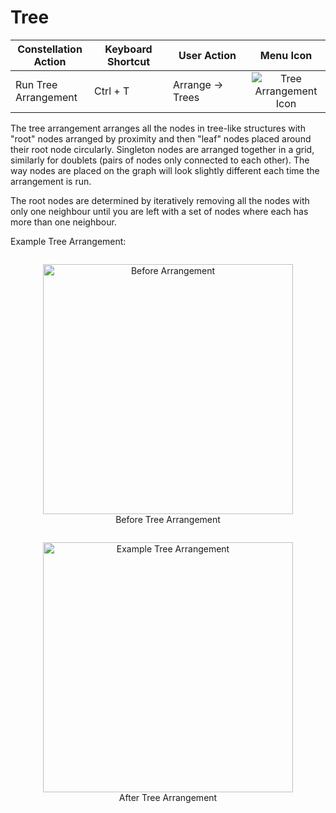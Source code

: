 # Tree

<table class="table table-striped">
<colgroup>
<col style="width: 25%" />
<col style="width: 25%" />
<col style="width: 25%" />
<col style="width: 25%" />
</colgroup>
<thead>
<tr class="header">
<th>Constellation Action</th>
<th>Keyboard Shortcut</th>
<th>User Action</th>
<th style="text-align: center;">Menu Icon</th>
</tr>
</thead>
<tbody>
<tr class="odd">
<td>Run Tree Arrangement</td>
<td>Ctrl + T</td>
<td>Arrange -&gt; Trees</td>
<td style="text-align: center;"><img src="../ext/docs/CoreArrangementPlugins/resources/arrangeInTree.png" alt="Tree Arrangement Icon" /></td>
</tr>
</tbody>
</table>

The tree arrangement arranges all the nodes in tree-like structures with
"root" nodes arranged by proximity and then "leaf" nodes placed around
their root node circularly. Singleton nodes are arranged together in a
grid, similarly for doublets (pairs of nodes only connected to each
other). The way nodes are placed on the graph will look slightly
different each time the arrangement is run.

The root nodes are determined by iteratively removing all the nodes with
only one neighbour until you are left with a set of nodes where each has
more than one neighbour.

Example Tree Arrangement:

<div style="text-align: center">
    <figure style = "display: inline-block">
        <img height=400 src="../ext/docs/CoreArrangementPlugins/resources/BeforeTreeArrangement.png" alt="Before Arrangement" />
        <figcaption>Before Tree Arrangement</figcaption>
    </figure>
    <figure style = "display: inline-block">
        <img height=400 src="../ext/docs/CoreArrangementPlugins/resources/TreeArrangement.png" alt="Example Tree Arrangement" />
        <figcaption>After Tree Arrangement</figcaption>
    </figure>
</div>